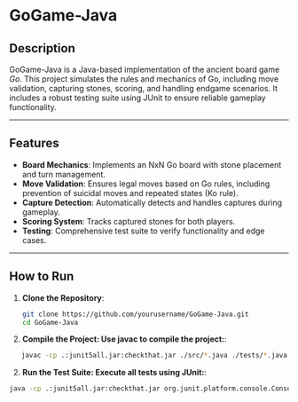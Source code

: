 # GoGame-Java

## Description
GoGame-Java is a Java-based implementation of the ancient board game *Go*. This project simulates the rules and mechanics of Go, including move validation, capturing stones, scoring, and handling endgame scenarios. It includes a robust testing suite using JUnit to ensure reliable gameplay functionality.

---

## Features
- **Board Mechanics**: Implements an NxN Go board with stone placement and turn management.
- **Move Validation**: Ensures legal moves based on Go rules, including prevention of suicidal moves and repeated states (Ko rule).
- **Capture Detection**: Automatically detects and handles captures during gameplay.
- **Scoring System**: Tracks captured stones for both players.
- **Testing**: Comprehensive test suite to verify functionality and edge cases.

---

## How to Run
1. **Clone the Repository**:
   ```bash
   git clone https://github.com/yourusername/GoGame-Java.git
   cd GoGame-Java
   ```
2. **Compile the Project: Use javac to compile the project:**:
```bash
   javac -cp .:junit5all.jar:checkthat.jar ./src/*.java ./tests/*.java
   ```
2. **Run the Test Suite: Execute all tests using JUnit:**:
```bash
java -cp .:junit5all.jar:checkthat.jar org.junit.platform.console.ConsoleLauncher --scan-class-path
   ```




   
